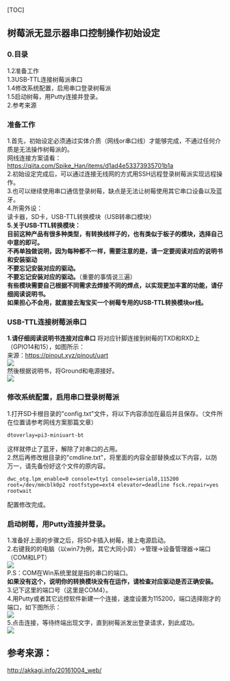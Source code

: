 [TOC]
## 树莓派无显示器串口控制操作初始设定
### 0.目录
1.2准备工作  
1.3USB-TTL连接树莓派串口  
1.4修改系统配置，启用串口登录树莓派  
1.5启动树莓，用Putty连接并登录。  
2.参考来源  
### 准备工作
1.首先，初始设定必须通过实体介质（网线or串口线）才能够完成，不通过任何介质是无法操作树莓派的。  
  网线连接方案请看：https://qiita.com/Spike_Han/items/d1ad4e53373935701b1a    
2.初始设定完成后，可以通过连接无线网的方式用SSH远程登录树莓派实现远程操作。  
3.也可以继续使用串口通信登录树莓，缺点是无法让树莓使用其它串口设备以及蓝牙。  
4.所需外设：  
 读卡器，SD卡，USB-TTL转换模块（USB转串口模块）  
**5.关于USB-TTL转换模块：**  
**目前这种产品有很多种类型，有转换线样子的，也有类似于板子的模块，选择自己中意的即可。**  
**不再单独做说明，因为每种都不一样，需要注意的是，请一定要阅读对应的说明书和安装驱动**  
**不要忘记安装对应的驱动。**  
**不要忘记安装对应的驱动。**（重要的事情说三遍）  
**有些模块需要自己根据不同需求去焊接不同的焊点，以实现更加丰富的功能，请仔细阅读说明书。**  
**如果担心不会用，就直接去淘宝买一个树莓专用的USB-TTL转换模块or线。**
### USB-TTL连接树莓派串口
**1.请仔细阅读说明书连接对应串口**
将对应针脚连接到树莓的TXD和RXD上（GPIO14和15），如图所示：  
来源：https://pinout.xyz/pinout/uart   
![](https://syjsxxjy.github.io/myblog/assets/1/20180622-99f4c5a5.png)  
然後根据说明书，将Ground和电源接好。  
![](https://syjsxxjy.github.io/myblog/assets/1/20180622-39375a8c.png)  

### 修改系统配置，启用串口登录树莓派
1.打开SD卡根目录的"config.txt"文件，将以下内容添加在最后并且保存。（文件所在位置请参考网线方案那篇文章）  
```
dtoverlay=pi3-miniuart-bt
```
这样就停止了蓝牙，解除了对串口的占用。  
2.然后再修改根目录的"cmdline.txt"，将里面的内容全部替换成以下内容，以防万一，请先备份好这个文件的原内容。  
```
dwc_otg.lpm_enable=0 console=tty1 console=serial0,115200 root=/dev/mmcblk0p2 rootfstype=ext4 elevator=deadline fsck.repair=yes rootwait
```
配置修改完成。
### 启动树莓，用Putty连接并登录。
1.准备好上面的步骤之后，将SD卡插入树莓，接上电源启动。  
2.右键我的的电脑（以win7为例，其它大同小异）->管理->设备管理器->端口（COM和LPT）  
![](https://syjsxxjy.github.io/myblog/assets/1/20180622-de1210fe.png)  
P.S：COM在Win系统里就是指的串口的端口。  
**如果没有这个，说明你的转换模块没有在运作，请检查对应驱动是否正确安装。**  
3.记下这里的端口号（这里是COM4）。  
4.用Putty或者其它远控软件新建一个连接，速度设置为115200，端口选择刚才的端口，如下图所示：  
![](https://syjsxxjy.github.io/myblog/assets/1/20180622-7a1ad5e4.png)  
5.点击连接，等待终端出现文字，直到树莓派发出登录请求，到此成功。  
![](https://syjsxxjy.github.io/myblog/assets/1/20180622-eae0afca.png)  
## 参考来源：
http://akkagi.info/20161004_web/
